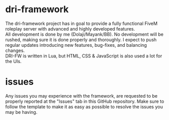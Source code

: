 # dri-framework
The dri-framework project has in goal to provide a fully functional FiveM roleplay server with advanced and highly developed features.  
All development is done by me (Dolaji/Mayank/BB). No development will be rushed, making sure it is done properly and thoroughly. I expect to push regular updates introducing new features, bug-fixes, and balancing changes.  
DRI-FW is written in Lua, but HTML, CSS & JavaScript is also used a lot for the UIs.  
# issues 
Any issues you may experience with the framework, are requested to be properly reported at the "Issues" tab in this GitHub repository. Make sure to follow the template to make it as easy as possible to resolve the issues you may be having.
